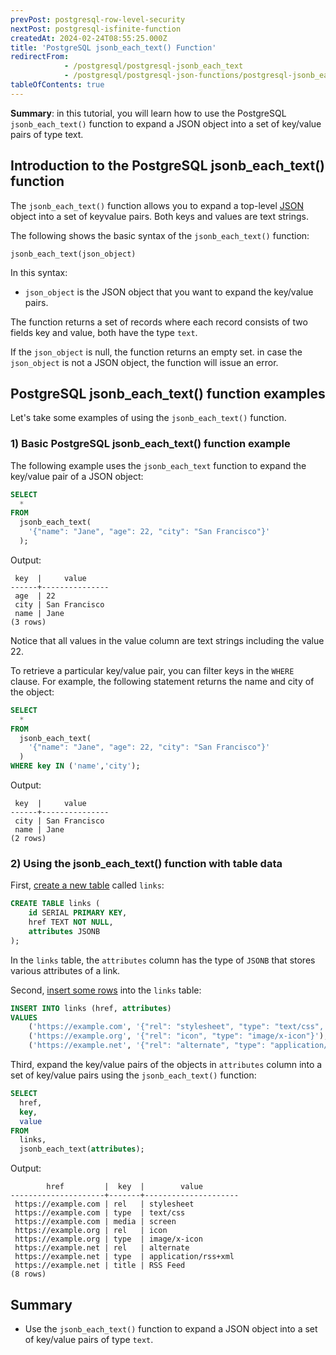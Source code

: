 ```yaml
---
prevPost: postgresql-row-level-security
nextPost: postgresql-isfinite-function
createdAt: 2024-02-24T08:55:25.000Z
title: 'PostgreSQL jsonb_each_text() Function'
redirectFrom:
            - /postgresql/postgresql-jsonb_each_text 
            - /postgresql/postgresql-json-functions/postgresql-jsonb_each_text
tableOfContents: true
---
```


**Summary**: in this tutorial, you will learn how to use the PostgreSQL `jsonb_each_text()` function to expand a JSON object into a set of key/value pairs of type text.

## Introduction to the PostgreSQL jsonb_each_text() function

The `jsonb_each_text()` function allows you to expand a top-level [JSON](/postgresql/postgresql-json) object into a set of keyvalue pairs. Both keys and values are text strings.

The following shows the basic syntax of the `jsonb_each_text()` function:

```
jsonb_each_text(json_object)
```

In this syntax:

- `json_object` is the JSON object that you want to expand the key/value pairs.

The function returns a set of records where each record consists of two fields key and value, both have the type `text`.

If the `json_object` is null, the function returns an empty set. in case the `json_object` is not a JSON object, the function will issue an error.

## PostgreSQL jsonb_each_text() function examples

Let's take some examples of using the `jsonb_each_text()` function.

### 1) Basic PostgreSQL jsonb_each_text() function example

The following example uses the `jsonb_each_text` function to expand the key/value pair of a JSON object:

```sql
SELECT
  *
FROM
  jsonb_each_text(
    '{"name": "Jane", "age": 22, "city": "San Francisco"}'
  );
```

Output:

```
 key  |     value
------+---------------
 age  | 22
 city | San Francisco
 name | Jane
(3 rows)
```

Notice that all values in the value column are text strings including the value 22.

To retrieve a particular key/value pair, you can filter keys in the `WHERE` clause. For example, the following statement returns the name and city of the object:

```sql
SELECT
  *
FROM
  jsonb_each_text(
    '{"name": "Jane", "age": 22, "city": "San Francisco"}'
  )
WHERE key IN ('name','city');
```

Output:

```
 key  |     value
------+---------------
 city | San Francisco
 name | Jane
(2 rows)
```

### 2) Using the jsonb_each_text() function with table data

First, [create a new table](/postgresql/postgresql-create-table) called `links`:

```sql
CREATE TABLE links (
    id SERIAL PRIMARY KEY,
    href TEXT NOT NULL,
    attributes JSONB
);
```

In the `links` table, the `attributes` column has the type of `JSONB` that stores various attributes of a link.

Second, [insert some rows](/postgresql/postgresql-insert-multiple-rows) into the `links` table:

```sql
INSERT INTO links (href, attributes)
VALUES
    ('https://example.com', '{"rel": "stylesheet", "type": "text/css", "media": "screen"}'),
    ('https://example.org', '{"rel": "icon", "type": "image/x-icon"}'),
    ('https://example.net', '{"rel": "alternate", "type": "application/rss+xml", "title": "RSS Feed"}');
```

Third, expand the key/value pairs of the objects in `attributes` column into a set of key/value pairs using the `jsonb_each_text()` function:

```sql
SELECT
  href,
  key,
  value
FROM
  links,
  jsonb_each_text(attributes);
```

Output:

```
        href         |  key  |        value
---------------------+-------+---------------------
 https://example.com | rel   | stylesheet
 https://example.com | type  | text/css
 https://example.com | media | screen
 https://example.org | rel   | icon
 https://example.org | type  | image/x-icon
 https://example.net | rel   | alternate
 https://example.net | type  | application/rss+xml
 https://example.net | title | RSS Feed
(8 rows)
```

## Summary

- Use the `jsonb_each_text()` function to expand a JSON object into a set of key/value pairs of type `text`.
